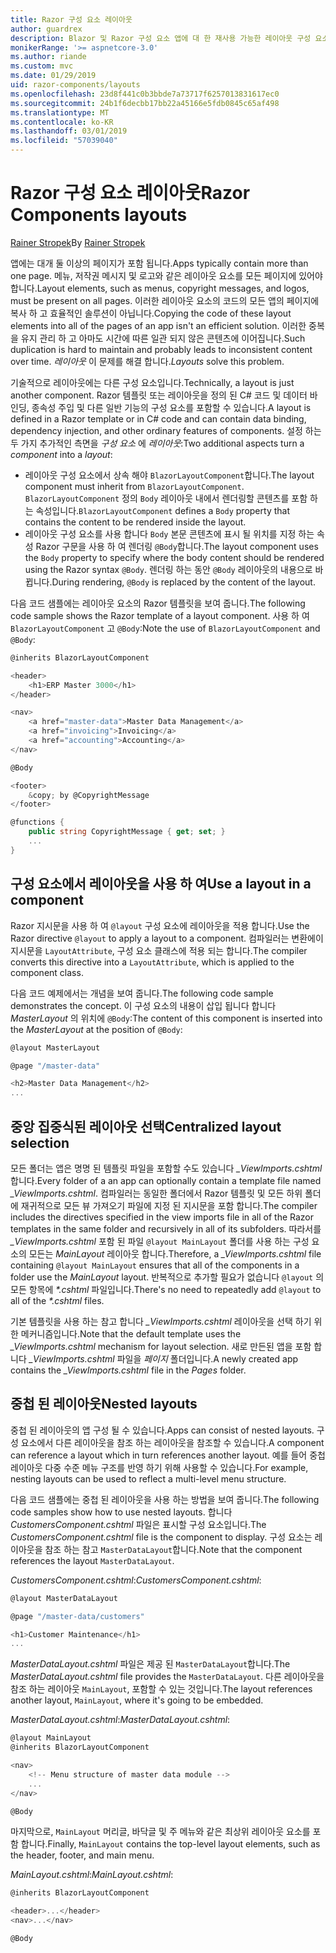 ```yaml
---
title: Razor 구성 요소 레이아웃
author: guardrex
description: Blazor 및 Razor 구성 요소 앱에 대 한 재사용 가능한 레이아웃 구성 요소를 만드는 방법에 알아봅니다.
monikerRange: '>= aspnetcore-3.0'
ms.author: riande
ms.custom: mvc
ms.date: 01/29/2019
uid: razor-components/layouts
ms.openlocfilehash: 23d8f441c0b3bbde7a73717f6257013831617ec0
ms.sourcegitcommit: 24b1f6decbb17bb22a45166e5fdb0845c65af498
ms.translationtype: MT
ms.contentlocale: ko-KR
ms.lasthandoff: 03/01/2019
ms.locfileid: "57039040"
---
```

# <a name="razor-components-layouts"></a><span data-ttu-id="e7c8f-103">Razor 구성 요소 레이아웃</span><span class="sxs-lookup"><span data-stu-id="e7c8f-103">Razor Components layouts</span></span>

<span data-ttu-id="e7c8f-104">[Rainer Stropek](https://www.timecockpit.com)</span><span class="sxs-lookup"><span data-stu-id="e7c8f-104">By [Rainer Stropek](https://www.timecockpit.com)</span></span>

<span data-ttu-id="e7c8f-105">앱에는 대개 둘 이상의 페이지가 포함 됩니다.</span><span class="sxs-lookup"><span data-stu-id="e7c8f-105">Apps typically contain more than one page.</span></span> <span data-ttu-id="e7c8f-106">메뉴, 저작권 메시지 및 로고와 같은 레이아웃 요소를 모든 페이지에 있어야 합니다.</span><span class="sxs-lookup"><span data-stu-id="e7c8f-106">Layout elements, such as menus, copyright messages, and logos, must be present on all pages.</span></span> <span data-ttu-id="e7c8f-107">이러한 레이아웃 요소의 코드의 모든 앱의 페이지에 복사 하 고 효율적인 솔루션이 아닙니다.</span><span class="sxs-lookup"><span data-stu-id="e7c8f-107">Copying the code of these layout elements into all of the pages of an app isn't an efficient solution.</span></span> <span data-ttu-id="e7c8f-108">이러한 중복을 유지 관리 하 고 아마도 시간에 따른 일관 되지 않은 콘텐츠에 이어집니다.</span><span class="sxs-lookup"><span data-stu-id="e7c8f-108">Such duplication is hard to maintain and probably leads to inconsistent content over time.</span></span> <span data-ttu-id="e7c8f-109">*레이아웃* 이 문제를 해결 합니다.</span><span class="sxs-lookup"><span data-stu-id="e7c8f-109">*Layouts* solve this problem.</span></span>

<span data-ttu-id="e7c8f-110">기술적으로 레이아웃에는 다른 구성 요소입니다.</span><span class="sxs-lookup"><span data-stu-id="e7c8f-110">Technically, a layout is just another component.</span></span> <span data-ttu-id="e7c8f-111">Razor 템플릿 또는 레이아웃을 정의 된 C# 코드 및 데이터 바인딩, 종속성 주입 및 다른 일반 기능의 구성 요소를 포함할 수 있습니다.</span><span class="sxs-lookup"><span data-stu-id="e7c8f-111">A layout is defined in a Razor template or in C# code and can contain data binding, dependency injection, and other ordinary features of components.</span></span> <span data-ttu-id="e7c8f-112">설정 하는 두 가지 추가적인 측면을 *구성 요소* 에 *레이아웃*:</span><span class="sxs-lookup"><span data-stu-id="e7c8f-112">Two additional aspects turn a *component* into a *layout*:</span></span>

* <span data-ttu-id="e7c8f-113">레이아웃 구성 요소에서 상속 해야 `BlazorLayoutComponent`합니다.</span><span class="sxs-lookup"><span data-stu-id="e7c8f-113">The layout component must inherit from `BlazorLayoutComponent`.</span></span> <span data-ttu-id="e7c8f-114">`BlazorLayoutComponent` 정의 `Body` 레이아웃 내에서 렌더링할 콘텐츠를 포함 하는 속성입니다.</span><span class="sxs-lookup"><span data-stu-id="e7c8f-114">`BlazorLayoutComponent` defines a `Body` property that contains the content to be rendered inside the layout.</span></span>
* <span data-ttu-id="e7c8f-115">레이아웃 구성 요소를 사용 합니다 `Body` 본문 콘텐츠에 표시 될 위치를 지정 하는 속성 Razor 구문을 사용 하 여 렌더링 `@Body`합니다.</span><span class="sxs-lookup"><span data-stu-id="e7c8f-115">The layout component uses the `Body` property to specify where the body content should be rendered using the Razor syntax `@Body`.</span></span> <span data-ttu-id="e7c8f-116">렌더링 하는 동안 `@Body` 레이아웃의 내용으로 바뀝니다.</span><span class="sxs-lookup"><span data-stu-id="e7c8f-116">During rendering, `@Body` is replaced by the content of the layout.</span></span>

<span data-ttu-id="e7c8f-117">다음 코드 샘플에는 레이아웃 요소의 Razor 템플릿을 보여 줍니다.</span><span class="sxs-lookup"><span data-stu-id="e7c8f-117">The following code sample shows the Razor template of a layout component.</span></span> <span data-ttu-id="e7c8f-118">사용 하 여 `BlazorLayoutComponent` 고 `@Body`:</span><span class="sxs-lookup"><span data-stu-id="e7c8f-118">Note the use of `BlazorLayoutComponent` and `@Body`:</span></span>

```csharp
@inherits BlazorLayoutComponent

<header>
    <h1>ERP Master 3000</h1>
</header>

<nav>
    <a href="master-data">Master Data Management</a>
    <a href="invoicing">Invoicing</a>
    <a href="accounting">Accounting</a>
</nav>

@Body

<footer>
    &copy; by @CopyrightMessage
</footer>

@functions {
    public string CopyrightMessage { get; set; }
    ...
}
```

## <a name="use-a-layout-in-a-component"></a><span data-ttu-id="e7c8f-119">구성 요소에서 레이아웃을 사용 하 여</span><span class="sxs-lookup"><span data-stu-id="e7c8f-119">Use a layout in a component</span></span>

<span data-ttu-id="e7c8f-120">Razor 지시문을 사용 하 여 `@layout` 구성 요소에 레이아웃을 적용 합니다.</span><span class="sxs-lookup"><span data-stu-id="e7c8f-120">Use the Razor directive `@layout` to apply a layout to a component.</span></span> <span data-ttu-id="e7c8f-121">컴파일러는 변환에이 지시문을 `LayoutAttribute`, 구성 요소 클래스에 적용 되는 합니다.</span><span class="sxs-lookup"><span data-stu-id="e7c8f-121">The compiler converts this directive into a `LayoutAttribute`, which is applied to the component class.</span></span>

<span data-ttu-id="e7c8f-122">다음 코드 예제에서는 개념을 보여 줍니다.</span><span class="sxs-lookup"><span data-stu-id="e7c8f-122">The following code sample demonstrates the concept.</span></span> <span data-ttu-id="e7c8f-123">이 구성 요소의 내용이 삽입 됩니다 합니다 *MasterLayout* 의 위치에 `@Body`:</span><span class="sxs-lookup"><span data-stu-id="e7c8f-123">The content of this component is inserted into the *MasterLayout* at the position of `@Body`:</span></span>

```csharp
@layout MasterLayout

@page "/master-data"

<h2>Master Data Management</h2>
...
```

## <a name="centralized-layout-selection"></a><span data-ttu-id="e7c8f-124">중앙 집중식된 레이아웃 선택</span><span class="sxs-lookup"><span data-stu-id="e7c8f-124">Centralized layout selection</span></span>

<span data-ttu-id="e7c8f-125">모든 폴더는 앱은 명명 된 템플릿 파일을 포함할 수도 있습니다 *_ViewImports.cshtml*합니다.</span><span class="sxs-lookup"><span data-stu-id="e7c8f-125">Every folder of a an app can optionally contain a template file named *_ViewImports.cshtml*.</span></span> <span data-ttu-id="e7c8f-126">컴파일러는 동일한 폴더에서 Razor 템플릿 및 모든 하위 폴더에 재귀적으로 모든 뷰 가져오기 파일에 지정 된 지시문을 포함 합니다.</span><span class="sxs-lookup"><span data-stu-id="e7c8f-126">The compiler includes the directives specified in the view imports file in all of the Razor templates in the same folder and recursively in all of its subfolders.</span></span> <span data-ttu-id="e7c8f-127">따라서를 *_ViewImports.cshtml* 포함 된 파일 `@layout MainLayout` 폴더를 사용 하는 구성 요소의 모든는 *MainLayout* 레이아웃 합니다.</span><span class="sxs-lookup"><span data-stu-id="e7c8f-127">Therefore, a *_ViewImports.cshtml* file containing `@layout MainLayout` ensures that all of the components in a folder use the *MainLayout* layout.</span></span> <span data-ttu-id="e7c8f-128">반복적으로 추가할 필요가 없습니다 `@layout` 의 모든 항목에  *\*.cshtml* 파일입니다.</span><span class="sxs-lookup"><span data-stu-id="e7c8f-128">There's no need to repeatedly add `@layout` to all of the *\*.cshtml* files.</span></span>

<span data-ttu-id="e7c8f-129">기본 템플릿을 사용 하는 참고 합니다 *_ViewImports.cshtml* 레이아웃을 선택 하기 위한 메커니즘입니다.</span><span class="sxs-lookup"><span data-stu-id="e7c8f-129">Note that the default template uses the *_ViewImports.cshtml* mechanism for layout selection.</span></span> <span data-ttu-id="e7c8f-130">새로 만든된 앱을 포함 합니다 *_ViewImports.cshtml* 파일을 *페이지* 폴더입니다.</span><span class="sxs-lookup"><span data-stu-id="e7c8f-130">A newly created app contains the *_ViewImports.cshtml* file in the *Pages* folder.</span></span>

## <a name="nested-layouts"></a><span data-ttu-id="e7c8f-131">중첩 된 레이아웃</span><span class="sxs-lookup"><span data-stu-id="e7c8f-131">Nested layouts</span></span>

<span data-ttu-id="e7c8f-132">중첩 된 레이아웃의 앱 구성 될 수 있습니다.</span><span class="sxs-lookup"><span data-stu-id="e7c8f-132">Apps can consist of nested layouts.</span></span> <span data-ttu-id="e7c8f-133">구성 요소에서 다른 레이아웃을 참조 하는 레이아웃을 참조할 수 있습니다.</span><span class="sxs-lookup"><span data-stu-id="e7c8f-133">A component can reference a layout which in turn references another layout.</span></span> <span data-ttu-id="e7c8f-134">예를 들어 중첩 레이아웃 다중 수준 메뉴 구조를 반영 하기 위해 사용할 수 있습니다.</span><span class="sxs-lookup"><span data-stu-id="e7c8f-134">For example, nesting layouts can be used to reflect a multi-level menu structure.</span></span>

<span data-ttu-id="e7c8f-135">다음 코드 샘플에는 중첩 된 레이아웃을 사용 하는 방법을 보여 줍니다.</span><span class="sxs-lookup"><span data-stu-id="e7c8f-135">The following code samples show how to use nested layouts.</span></span> <span data-ttu-id="e7c8f-136">합니다 *CustomersComponent.cshtml* 파일은 표시할 구성 요소입니다.</span><span class="sxs-lookup"><span data-stu-id="e7c8f-136">The *CustomersComponent.cshtml* file is the component to display.</span></span> <span data-ttu-id="e7c8f-137">구성 요소는 레이아웃을 참조 하는 참고 `MasterDataLayout`합니다.</span><span class="sxs-lookup"><span data-stu-id="e7c8f-137">Note that the component references the layout `MasterDataLayout`.</span></span>

<span data-ttu-id="e7c8f-138">*CustomersComponent.cshtml*:</span><span class="sxs-lookup"><span data-stu-id="e7c8f-138">*CustomersComponent.cshtml*:</span></span>

```csharp
@layout MasterDataLayout

@page "/master-data/customers"

<h1>Customer Maintenance</h1>
...
```

<span data-ttu-id="e7c8f-139">*MasterDataLayout.cshtml* 파일은 제공 된 `MasterDataLayout`합니다.</span><span class="sxs-lookup"><span data-stu-id="e7c8f-139">The *MasterDataLayout.cshtml* file provides the `MasterDataLayout`.</span></span> <span data-ttu-id="e7c8f-140">다른 레이아웃을 참조 하는 레이아웃 `MainLayout`, 포함할 수 있는 것입니다.</span><span class="sxs-lookup"><span data-stu-id="e7c8f-140">The layout references another layout, `MainLayout`, where it's going to be embedded.</span></span>

<span data-ttu-id="e7c8f-141">*MasterDataLayout.cshtml*:</span><span class="sxs-lookup"><span data-stu-id="e7c8f-141">*MasterDataLayout.cshtml*:</span></span>

```csharp
@layout MainLayout
@inherits BlazorLayoutComponent

<nav>
    <!-- Menu structure of master data module -->
    ...
</nav>

@Body
```

<span data-ttu-id="e7c8f-142">마지막으로, `MainLayout` 머리글, 바닥글 및 주 메뉴와 같은 최상위 레이아웃 요소를 포함 합니다.</span><span class="sxs-lookup"><span data-stu-id="e7c8f-142">Finally, `MainLayout` contains the top-level layout elements, such as the header, footer, and main menu.</span></span>

<span data-ttu-id="e7c8f-143">*MainLayout.cshtml*:</span><span class="sxs-lookup"><span data-stu-id="e7c8f-143">*MainLayout.cshtml*:</span></span>

```csharp
@inherits BlazorLayoutComponent

<header>...</header>
<nav>...</nav>

@Body
```
